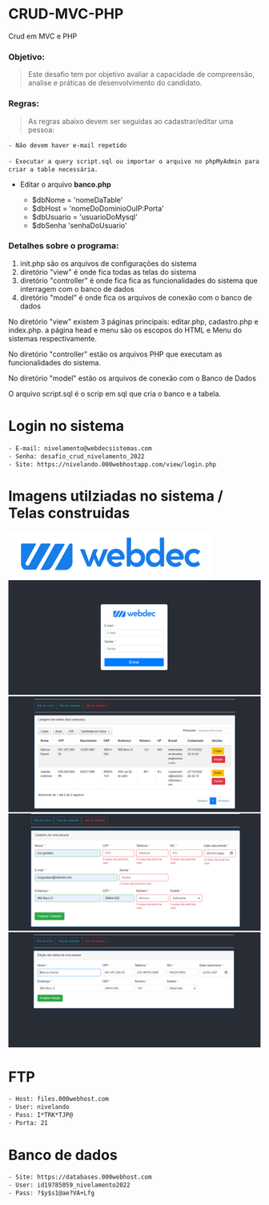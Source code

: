 # CRUD-MVC-PHP

Crud em MVC e PHP

### Objetivo:

> Este desafio tem por objetivo avaliar a capacidade de compreensão, analise e práticas de desenvolvimento do candidato.

### Regras:

> As regras abaixo devem ser seguidas ao cadastrar/editar uma pessoa:

    - Não devem haver e-mail repetido

    - Executar a query script.sql ou importar o arquivo no phpMyAdmin para criar a table necessária.

- Editar o arquivo **banco.php**

  - $dbNome = 'nomeDaTable'
  - $dbHost = 'nomeDoDominioOuIP:Porta'
  - $dbUsuario = 'usuarioDoMysql'
  - $dbSenha 'senhaDoUsuario'

### Detalhes sobre o programa:

1.  init.php são os arquivos de configurações do sistema
2.  diretório "view" é onde fica todas as telas do sistema
3.  diretório "controller" é onde fica fica as funcionalidades do sistema que interragem com o banco de dados
4.  diretório "model" é onde fica os arquivos de conexão com o banco de dados

No diretório "view" existem 3 páginas principais: editar.php, cadastro.php e index.php. a página head e menu são os escopos do HTML e Menu do sistemas respectivamente.

No diretório "controller" estão os arquivos PHP que executam as funcionalidades do sistema.

No diretório "model" estão os arquivos de conexão com o Banco de Dados

O arquivo script.sql é o scrip em sql que cria o banco e a tabela.

# Login no sistema

    - E-mail: nivelamento@webdecsistemas.com
    - Senha: desafio_crud_nivelamento_2022
    - Site: https://nivelando.000webhostapp.com/view/login.php

# Imagens utilziadas no sistema / Telas construidas

<img src="https://github.com/MarcosDanielVieira/nivelamento/blob/main/img/webdec-home.png">

<img src="https://github.com/MarcosDanielVieira/nivelamento/blob/main/img/login.png">

<img src="https://github.com/MarcosDanielVieira/nivelamento/blob/main/img/listagem.png">

<img src="https://github.com/MarcosDanielVieira/nivelamento/blob/main/img/cadastro.png">

<img src="https://github.com/MarcosDanielVieira/nivelamento/blob/main/img/editar.png">

# FTP

    - Host: files.000webhost.com
    - User: nivelando
    - Pass: I*TRK*TJP@
    - Porta: 21

# Banco de dados

    - Site: https://databases.000webhost.com
    - User: id19785059_nivelamento2022
    - Pass: ?$y$s1@ae?VA+Lfg
